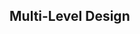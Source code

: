 <div id="title">

## Multi-Level Design
</div>

<div id="body">

<include src="what/container-inParent-asPanel.md" boilerplate />

</div>